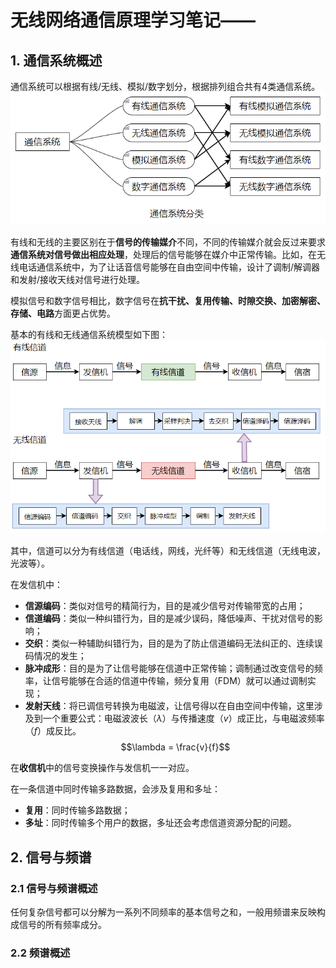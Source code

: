 # 无线网络通信原理学习笔记——

## 1. 通信系统概述

通信系统可以根据有线/无线、模拟/数字划分，根据排列组合共有4类通信系统。
![](Comm_system.png)

有线和无线的主要区别在于**信号的传输媒介**不同，不同的传输媒介就会反过来要求**通信系统对信号做出相应处理**，处理后的信号能够在媒介中正常传输。比如，在无线电话通信系统中，为了让话音信号能够在自由空间中传输，设计了调制/解调器和发射/接收天线对信号进行处理。

模拟信号和数字信号相比，数字信号在**抗干扰、复用传输、时隙交换、加密解密、存储、电路**方面更占优势。

基本的有线和无线通信系统模型如下图：
![](Channels.png)

其中，信道可以分为有线信道（电话线，网线，光纤等）和无线信道（无线电波，光波等）。

在发信机中：
* **信源编码**：类似对信号的精简行为，目的是减少信号对传输带宽的占用；
* **信道编码**：类似一种纠错行为，目的是减少误码，降低噪声、干扰对信号的影响；
* **交织**：类似一种辅助纠错行为，目的是为了防止信道编码无法纠正的、连续误码情况的发生；
* **脉冲成形**：目的是为了让信号能够在信道中正常传输；调制通过改变信号的频率，让信号能够在合适的信道中传输，频分复用（FDM）就可以通过调制实现；
* **发射天线**：将已调信号转换为电磁波，让信号得以在自由空间中传输，这里涉及到一个重要公式：电磁波波长（$\lambda$）与传播速度（$v$）成正比，与电磁波频率（$f$）成反比。
  $$\lambda = \frac{v}{f}$$

在**收信机**中的信号变换操作与发信机一一对应。

在一条信道中同时传输多路数据，会涉及复用和多址：
* **复用**：同时传输多路数据；
* **多址**：同时传输多个用户的数据，多址还会考虑信道资源分配的问题。

## 2. 信号与频谱

### 2.1 信号与频谱概述

任何复杂信号都可以分解为一系列不同频率的基本信号之和，一般用频谱来反映构成信号的所有频率成分。

### 2.2 频谱概述

